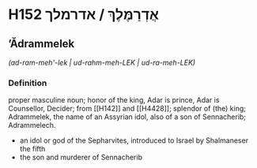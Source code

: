 # H152 אֲדְרַמֶּלֶךְ / אדרמלך

## ʼĂdrammelek

_(ad-ram-meh'-lek | ud-rahm-meh-LEK | ud-ra-meh-LEK)_

### Definition

proper masculine noun; honor of the king, Adar is prince, Adar is Counsellor, Decider; from [[H142]] and [[H4428]]; splendor of (the) king; Adrammelek, the name of an Assyrian idol, also of a son of Sennacherib; Adrammelech.

- an idol or god of the Sepharvites, introduced to Israel by Shalmaneser the fifth
- the son and murderer of Sennacherib
